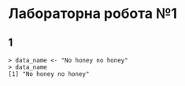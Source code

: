 # Лабораторна робота №1

## 1 
```
> data_name <- "No honey no honey"
> data_name
[1] "No honey no honey"
```

